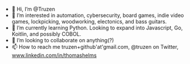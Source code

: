 - 👋 Hi, I’m @Truzen
- 👀 I’m interested in automation, cybersecurity, board games, indie video games, lockpicking, woodworking, electonics, and bass guitars.
- 🌱 I’m currently learning Python. Looking to expand into Javascript, Go, Koitlin, and possibly COBOL.
- 💞️ I’m looking to collaborate on anything(?)
- 📫 How to reach me truzen+github'at'gmail.com, @truzen on Twitter, www.linkedin.com/in/thomashelms

<!---
Truzen/Truzen is a ✨ special ✨ repository because its `README.md` (this file) appears on your GitHub profile.
You can click the Preview link to take a look at your changes.
--->
